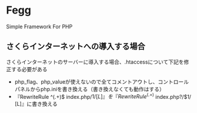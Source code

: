 Fegg
====

Simple Framework For PHP

## さくらインターネットへの導入する場合

さくらインターネットのサーバーに導入する場合、.htaccessについて下記を修正する必要がある
- php_flag、php_valueが使えないので全てコメントアウトし、コントロールパネルからphp.iniを書き換える（書き換えなくても動作はする）
- 『RewriteRule ^(.+)$ index.php/$1/ [L]』を『RewriteRule ^(.+)$ index.php?/$1/ [L]』に書き換える
